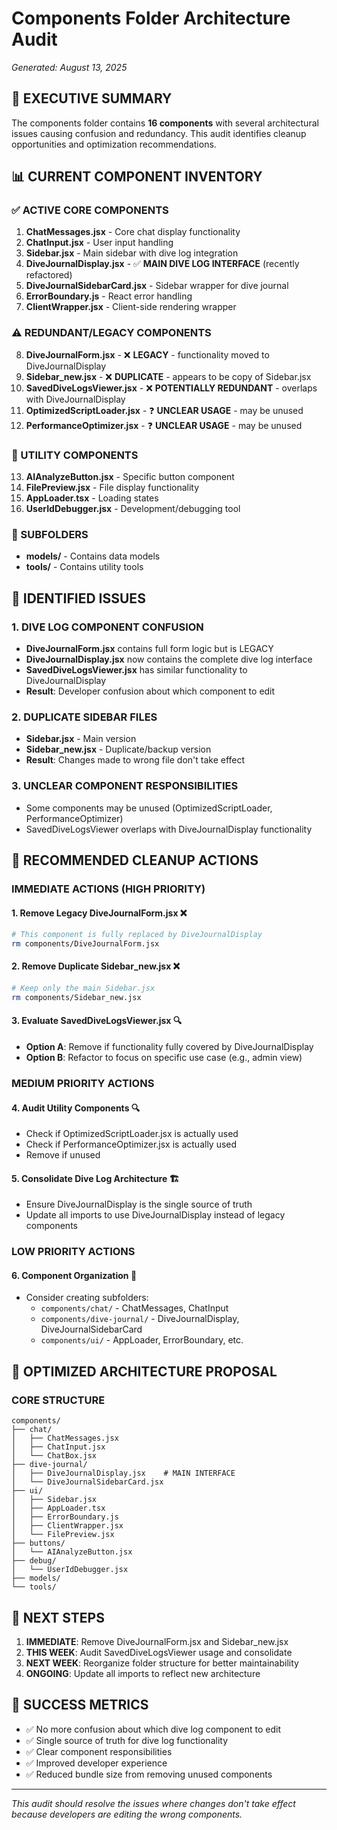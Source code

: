 # Components Folder Architecture Audit

_Generated: August 13, 2025_

## 🎯 EXECUTIVE SUMMARY

The components folder contains **16 components** with several architectural issues causing confusion and redundancy. This audit identifies cleanup opportunities and optimization recommendations.

## 📊 CURRENT COMPONENT INVENTORY

### ✅ ACTIVE CORE COMPONENTS

1. **ChatMessages.jsx** - Core chat display functionality
2. **ChatInput.jsx** - User input handling
3. **Sidebar.jsx** - Main sidebar with dive log integration
4. **DiveJournalDisplay.jsx** - ✅ **MAIN DIVE LOG INTERFACE** (recently refactored)
5. **DiveJournalSidebarCard.jsx** - Sidebar wrapper for dive journal
6. **ErrorBoundary.js** - React error handling
7. **ClientWrapper.jsx** - Client-side rendering wrapper

### ⚠️ REDUNDANT/LEGACY COMPONENTS

8. **DiveJournalForm.jsx** - ❌ **LEGACY** - functionality moved to DiveJournalDisplay
9. **Sidebar_new.jsx** - ❌ **DUPLICATE** - appears to be copy of Sidebar.jsx
10. **SavedDiveLogsViewer.jsx** - ❌ **POTENTIALLY REDUNDANT** - overlaps with DiveJournalDisplay
11. **OptimizedScriptLoader.jsx** - ❓ **UNCLEAR USAGE** - may be unused
12. **PerformanceOptimizer.jsx** - ❓ **UNCLEAR USAGE** - may be unused

### 🔧 UTILITY COMPONENTS

13. **AIAnalyzeButton.jsx** - Specific button component
14. **FilePreview.jsx** - File display functionality
15. **AppLoader.tsx** - Loading states
16. **UserIdDebugger.jsx** - Development/debugging tool

### 📁 SUBFOLDERS

- **models/** - Contains data models
- **tools/** - Contains utility tools

## 🚨 IDENTIFIED ISSUES

### 1. **DIVE LOG COMPONENT CONFUSION**

- **DiveJournalForm.jsx** contains full form logic but is LEGACY
- **DiveJournalDisplay.jsx** now contains the complete dive log interface
- **SavedDiveLogsViewer.jsx** has similar functionality to DiveJournalDisplay
- **Result**: Developer confusion about which component to edit

### 2. **DUPLICATE SIDEBAR FILES**

- **Sidebar.jsx** - Main version
- **Sidebar_new.jsx** - Duplicate/backup version
- **Result**: Changes made to wrong file don't take effect

### 3. **UNCLEAR COMPONENT RESPONSIBILITIES**

- Some components may be unused (OptimizedScriptLoader, PerformanceOptimizer)
- SavedDiveLogsViewer overlaps with DiveJournalDisplay functionality

## 🎯 RECOMMENDED CLEANUP ACTIONS

### IMMEDIATE ACTIONS (HIGH PRIORITY)

#### 1. Remove Legacy DiveJournalForm.jsx ❌

```bash
# This component is fully replaced by DiveJournalDisplay
rm components/DiveJournalForm.jsx
```

#### 2. Remove Duplicate Sidebar_new.jsx ❌

```bash
# Keep only the main Sidebar.jsx
rm components/Sidebar_new.jsx
```

#### 3. Evaluate SavedDiveLogsViewer.jsx 🔍

- **Option A**: Remove if functionality fully covered by DiveJournalDisplay
- **Option B**: Refactor to focus on specific use case (e.g., admin view)

### MEDIUM PRIORITY ACTIONS

#### 4. Audit Utility Components 🔍

- Check if OptimizedScriptLoader.jsx is actually used
- Check if PerformanceOptimizer.jsx is actually used
- Remove if unused

#### 5. Consolidate Dive Log Architecture 🏗️

- Ensure DiveJournalDisplay is the single source of truth
- Update all imports to use DiveJournalDisplay instead of legacy components

### LOW PRIORITY ACTIONS

#### 6. Component Organization 📁

- Consider creating subfolders:
  - `components/chat/` - ChatMessages, ChatInput
  - `components/dive-journal/` - DiveJournalDisplay, DiveJournalSidebarCard
  - `components/ui/` - AppLoader, ErrorBoundary, etc.

## 🚀 OPTIMIZED ARCHITECTURE PROPOSAL

### CORE STRUCTURE

```
components/
├── chat/
│   ├── ChatMessages.jsx
│   ├── ChatInput.jsx
│   └── ChatBox.jsx
├── dive-journal/
│   ├── DiveJournalDisplay.jsx    # MAIN INTERFACE
│   └── DiveJournalSidebarCard.jsx
├── ui/
│   ├── Sidebar.jsx
│   ├── AppLoader.tsx
│   ├── ErrorBoundary.js
│   ├── ClientWrapper.jsx
│   └── FilePreview.jsx
├── buttons/
│   └── AIAnalyzeButton.jsx
├── debug/
│   └── UserIdDebugger.jsx
├── models/
└── tools/
```

## 🎯 NEXT STEPS

1. **IMMEDIATE**: Remove DiveJournalForm.jsx and Sidebar_new.jsx
2. **THIS WEEK**: Audit SavedDiveLogsViewer usage and consolidate
3. **NEXT WEEK**: Reorganize folder structure for better maintainability
4. **ONGOING**: Update all imports to reflect new architecture

## 🏁 SUCCESS METRICS

- ✅ No more confusion about which dive log component to edit
- ✅ Single source of truth for dive log functionality
- ✅ Clear component responsibilities
- ✅ Improved developer experience
- ✅ Reduced bundle size from removing unused components

---

_This audit should resolve the issues where changes don't take effect because developers are editing the wrong components._
